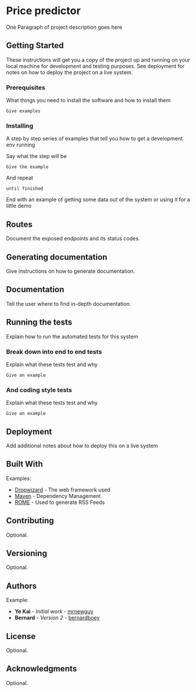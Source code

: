 # Price predictor

One Paragraph of project description goes here

## Getting Started

These instructions will get you a copy of the project up and running on your local machine for development and testing purposes. See deployment for notes on how to deploy the project on a live system.

### Prerequisites

What things you need to install the software and how to install them

```
Give examples
```

### Installing

A step by step series of examples that tell you how to get a development env running

Say what the step will be

```
Give the example
```

And repeat

```
until finished
```

End with an example of getting some data out of the system or using it for a little demo


## Routes 

Document the exposed endpoints and its status codes.

## Generating documentation 

Give instructions on how to generate documentation.

## Documentation

Tell the user where to find in-depth documentation.

## Running the tests

Explain how to run the automated tests for this system

### Break down into end to end tests

Explain what these tests test and why

```
Give an example
```

### And coding style tests

Explain what these tests test and why

```
Give an example
```

## Deployment

Add additional notes about how to deploy this on a live system

## Built With 

Examples: 
* [Dropwizard](http://www.dropwizard.io/1.0.2/docs/) - The web framework used
* [Maven](https://maven.apache.org/) - Dependency Management
* [ROME](https://rometools.github.io/rome/) - Used to generate RSS Feeds

## Contributing
Optional.

## Versioning
Optional.

## Authors

Example:
* **Ye Kai** - *Initial work* - [mrnewguy](https://github.com/mrnewguy)
* **Bernard** - *Version 2* - [bernardboey](https://github.com/bernardboey)

## License
Optional.

## Acknowledgments
Optional.

